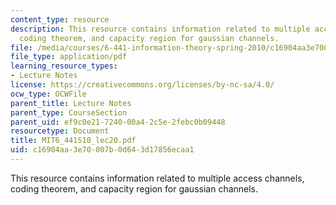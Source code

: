 ```yaml
---
content_type: resource
description: This resource contains information related to multiple access channels,
  coding theorem, and capacity region for gaussian channels.
file: /media/courses/6-441-information-theory-spring-2010/c16904aa3e70007b0d643d17856ecaa1_MIT6_441S10_lec20.pdf
file_type: application/pdf
learning_resource_types:
- Lecture Notes
license: https://creativecommons.org/licenses/by-nc-sa/4.0/
ocw_type: OCWFile
parent_title: Lecture Notes
parent_type: CourseSection
parent_uid: ef9c0e21-7240-00a4-2c5e-2febc0b09448
resourcetype: Document
title: MIT6_441S10_lec20.pdf
uid: c16904aa-3e70-007b-0d64-3d17856ecaa1
---
```

This resource contains information related to multiple access channels, coding theorem, and capacity region for gaussian channels.